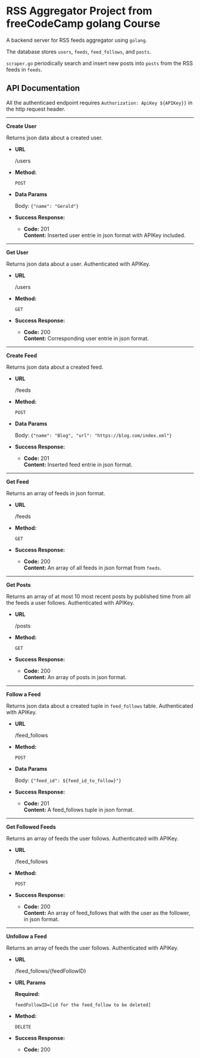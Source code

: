 # RSS Aggregator Project from freeCodeCamp golang Course

A backend server for RSS feeds aggregator using `golang`.

The database stores `users`, `feeds`, `feed_follows`, and `posts`. 

`scraper.go` periodically search and insert new posts into `posts` from the RSS feeds in `feeds`.

## API Documentation

All the authenticaed endpoint requires `Authorization: ApiKey ${APIKey}}` in the http request header.

------
**Create User**

Returns json data about a created user.

* **URL**

  /users

* **Method:**
  
  `POST`

* **Data Params**

  Body: `{"name": "Gerald"}`

* **Success Response:**

  * **Code:** 201 <br />
    **Content:** Inserted user entrie in json format with APIKey included.

 ------
**Get User**

Returns json data about a user. Authenticated with APIKey.

* **URL**

  /users

* **Method:**
  
  `GET`

* **Success Response:**

  * **Code:** 200 <br />
    **Content:** Corresponding user entrie in json format.

------
**Create Feed**

Returns json data about a created feed.

* **URL**

  /feeds

* **Method:**
  
  `POST`

* **Data Params**

  Body: `{"name": "Blog", "url": "https://blog.com/index.xml"}`

* **Success Response:**

  * **Code:** 201 <br />
    **Content:** Inserted feed entrie in json format.

------
**Get Feed**

Returns an array of feeds in json format.

* **URL**

  /feeds

* **Method:**
  
  `GET`

* **Success Response:**

  * **Code:** 200 <br />
    **Content:** An array of all feeds in json format from `feeds`.

------
**Get Posts**

Returns an array of at most 10 most recent posts by published time from all the feeds a user follows. Authenticated with APIKey.

* **URL**

  /posts

* **Method:**
  
  `GET`

* **Success Response:**

  * **Code:** 200 <br />
    **Content:** An array of posts in json format.

------
**Follow a Feed**

Returns json data about a created tuple in `feed_follows` table. Authenticated with APIKey.

* **URL**

  /feed_follows

* **Method:**
  
  `POST`

* **Data Params**

  Body: `{"feed_id": ${feed_id_to_follow}"}`

* **Success Response:**

  * **Code:** 201 <br />
    **Content:** A feed_follows tuple in json format.

------
**Get Followed Feeds**

Returns an array of feeds the user follows. Authenticated with APIKey.

* **URL**

  /feed_follows

* **Method:**
  
  `POST`

* **Success Response:**

  * **Code:** 200 <br />
    **Content:** An array of feed_follows that with the user as the follower, in json format.

------
**Unfollow a Feed**

Returns an array of feeds the user follows. Authenticated with APIKey.

* **URL**

  /feed_follows/{feedFollowID}

*  **URL Params**

   **Required:**
 
   `feedFollowID=[id for the feed_follow to be deleted]`

* **Method:**
  
  `DELETE`

* **Success Response:**

  * **Code:** 200 <br />

